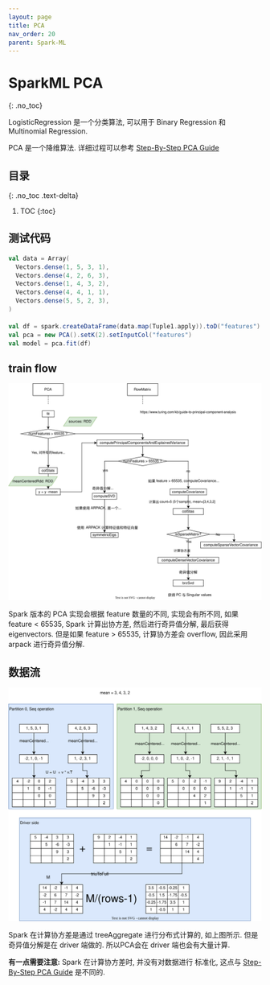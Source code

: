 ```yaml
---
layout: page
title: PCA
nav_order: 20 
parent: Spark-ML
---
```


# SparkML PCA
{: .no_toc}

LogisticRegression 是一个分类算法, 可以用于 Binary Regression 和 Multinomial Regression.

PCA 是一个降维算法. 详细过程可以参考 [Step-By-Step PCA Guide](https://www.turing.com/kb/guide-to-principal-component-analysis)

## 目录
{: .no_toc .text-delta}

1. TOC
{:toc}

## 测试代码

``` scala
val data = Array(
  Vectors.dense(1, 5, 3, 1),
  Vectors.dense(4, 2, 6, 3),
  Vectors.dense(1, 4, 3, 2),
  Vectors.dense(4, 4, 1, 1),
  Vectors.dense(5, 5, 2, 3),
)

val df = spark.createDataFrame(data.map(Tuple1.apply)).toD("features")
val pca = new PCA().setK(2).setInputCol("features")
val model = pca.fit(df)
```

## train flow

![train](/docs/spark-ml/pca/spark-pca-train.drawio.svg)

Spark 版本的 PCA 实现会根据 feature 数量的不同, 实现会有所不同, 如果 feature < 65535, Spark 计算出协方差, 然后进行奇异值分解, 最后获得 eigenvectors. 但是如果 feature > 65535, 计算协方差会 overflow, 因此采用 arpack 进行奇异值分解.

## 数据流

![data](/docs/spark-ml/pca/spark-pca-data.drawio.svg)

Spark 在计算协方差是通过 treeAggregate 进行分布式计算的, 如上图所示. 但是奇异值分解是在 driver 端做的. 所以PCA会在 driver 端也会有大量计算.

**有一点需要注意:** Spark 在计算协方差时, 并没有对数据进行 标准化, 这点与 [Step-By-Step PCA Guide](https://www.turing.com/kb/guide-to-principal-component-analysis) 是不同的.
